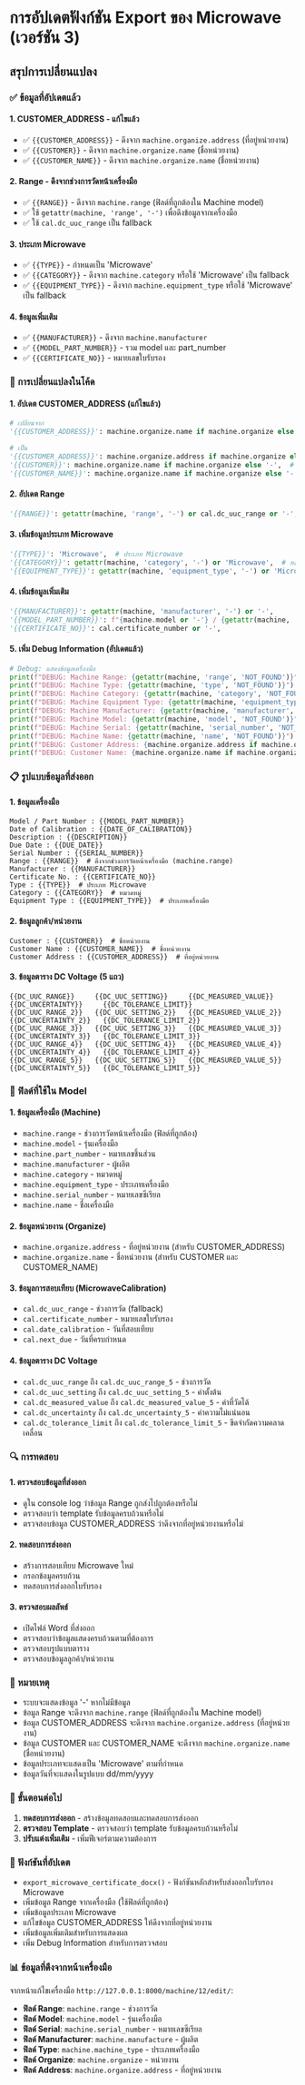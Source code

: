 # การอัปเดตฟังก์ชัน Export ของ Microwave (เวอร์ชัน 3)

## สรุปการเปลี่ยนแปลง

### ✅ ข้อมูลที่อัปเดตแล้ว

#### 1. **CUSTOMER_ADDRESS - แก้ไขแล้ว**
- ✅ `{{CUSTOMER_ADDRESS}}` - ดึงจาก `machine.organize.address` (ที่อยู่หน่วยงาน)
- ✅ `{{CUSTOMER}}` - ดึงจาก `machine.organize.name` (ชื่อหน่วยงาน)
- ✅ `{{CUSTOMER_NAME}}` - ดึงจาก `machine.organize.name` (ชื่อหน่วยงาน)

#### 2. **Range - ดึงจากช่วงการวัดหน้าเครื่องมือ**
- ✅ `{{RANGE}}` - ดึงจาก `machine.range` (ฟิลด์ที่ถูกต้องใน Machine model)
- ✅ ใช้ `getattr(machine, 'range', '-')` เพื่อดึงข้อมูลจากเครื่องมือ
- ✅ ใช้ `cal.dc_uuc_range` เป็น fallback

#### 3. **ประเภท Microwave**
- ✅ `{{TYPE}}` - กำหนดเป็น 'Microwave'
- ✅ `{{CATEGORY}}` - ดึงจาก `machine.category` หรือใช้ 'Microwave' เป็น fallback
- ✅ `{{EQUIPMENT_TYPE}}` - ดึงจาก `machine.equipment_type` หรือใช้ 'Microwave' เป็น fallback

#### 4. **ข้อมูลเพิ่มเติม**
- ✅ `{{MANUFACTURER}}` - ดึงจาก `machine.manufacturer`
- ✅ `{{MODEL_PART_NUMBER}}` - รวม model และ part_number
- ✅ `{{CERTIFICATE_NO}}` - หมายเลขใบรับรอง

### 🔧 การเปลี่ยนแปลงในโค้ด

#### 1. **อัปเดต CUSTOMER_ADDRESS (แก้ไขแล้ว)**
```python
# เปลี่ยนจาก
'{{CUSTOMER_ADDRESS}}': machine.organize.name if machine.organize else '-',

# เป็น
'{{CUSTOMER_ADDRESS}}': machine.organize.address if machine.organize else '-',
'{{CUSTOMER}}': machine.organize.name if machine.organize else '-',  # ชื่อหน่วยงาน
'{{CUSTOMER_NAME}}': machine.organize.name if machine.organize else '-',  # ชื่อหน่วยงาน
```

#### 2. **อัปเดต Range**
```python
'{{RANGE}}': getattr(machine, 'range', '-') or cal.dc_uuc_range or '-',  # ดึงจากช่วงการวัดหน้าเครื่องมือ
```

#### 3. **เพิ่มข้อมูลประเภท Microwave**
```python
'{{TYPE}}': 'Microwave',  # ประเภท Microwave
'{{CATEGORY}}': getattr(machine, 'category', '-') or 'Microwave',  # หมวดหมู่
'{{EQUIPMENT_TYPE}}': getattr(machine, 'equipment_type', '-') or 'Microwave',  # ประเภทเครื่องมือ
```

#### 4. **เพิ่มข้อมูลเพิ่มเติม**
```python
'{{MANUFACTURER}}': getattr(machine, 'manufacturer', '-') or '-',
'{{MODEL_PART_NUMBER}}': f"{machine.model or '-'} / {getattr(machine, 'part_number', '-')}" if getattr(machine, 'part_number', None) else machine.model or '-',
'{{CERTIFICATE_NO}}': cal.certificate_number or '-',
```

#### 5. **เพิ่ม Debug Information (อัปเดตแล้ว)**
```python
# Debug: แสดงข้อมูลเครื่องมือ
print(f"DEBUG: Machine Range: {getattr(machine, 'range', 'NOT_FOUND')}")
print(f"DEBUG: Machine Type: {getattr(machine, 'type', 'NOT_FOUND')}")
print(f"DEBUG: Machine Category: {getattr(machine, 'category', 'NOT_FOUND')}")
print(f"DEBUG: Machine Equipment Type: {getattr(machine, 'equipment_type', 'NOT_FOUND')}")
print(f"DEBUG: Machine Manufacturer: {getattr(machine, 'manufacturer', 'NOT_FOUND')}")
print(f"DEBUG: Machine Model: {getattr(machine, 'model', 'NOT_FOUND')}")
print(f"DEBUG: Machine Serial: {getattr(machine, 'serial_number', 'NOT_FOUND')}")
print(f"DEBUG: Machine Name: {getattr(machine, 'name', 'NOT_FOUND')}")
print(f"DEBUG: Customer Address: {machine.organize.address if machine.organize else 'NOT_FOUND'}")
print(f"DEBUG: Customer Name: {machine.organize.name if machine.organize else 'NOT_FOUND'}")
```

### 📋 รูปแบบข้อมูลที่ส่งออก

#### 1. **ข้อมูลเครื่องมือ**
```
Model / Part Number : {{MODEL_PART_NUMBER}}
Date of Calibration : {{DATE_OF_CALIBRATION}}
Description : {{DESCRIPTION}}
Due Date : {{DUE_DATE}}
Serial Number : {{SERIAL_NUMBER}}
Range : {{RANGE}}  # ดึงจากช่วงการวัดหน้าเครื่องมือ (machine.range)
Manufacturer : {{MANUFACTURER}}
Certificate No. : {{CERTIFICATE_NO}}
Type : {{TYPE}}  # ประเภท Microwave
Category : {{CATEGORY}}  # หมวดหมู่
Equipment Type : {{EQUIPMENT_TYPE}}  # ประเภทเครื่องมือ
```

#### 2. **ข้อมูลลูกค้า/หน่วยงาน**
```
Customer : {{CUSTOMER}}  # ชื่อหน่วยงาน
Customer Name : {{CUSTOMER_NAME}}  # ชื่อหน่วยงาน
Customer Address : {{CUSTOMER_ADDRESS}}  # ที่อยู่หน่วยงาน
```

#### 3. **ข้อมูลตาราง DC Voltage (5 แถว)**
```
{{DC_UUC_RANGE}}     {{DC_UUC_SETTING}}     {{DC_MEASURED_VALUE}}     {{DC_UNCERTAINTY}}     {{DC_TOLERANCE_LIMIT}}
{{DC_UUC_RANGE_2}}   {{DC_UUC_SETTING_2}}   {{DC_MEASURED_VALUE_2}}   {{DC_UNCERTAINTY_2}}   {{DC_TOLERANCE_LIMIT_2}}
{{DC_UUC_RANGE_3}}   {{DC_UUC_SETTING_3}}   {{DC_MEASURED_VALUE_3}}   {{DC_UNCERTAINTY_3}}   {{DC_TOLERANCE_LIMIT_3}}
{{DC_UUC_RANGE_4}}   {{DC_UUC_SETTING_4}}   {{DC_MEASURED_VALUE_4}}   {{DC_UNCERTAINTY_4}}   {{DC_TOLERANCE_LIMIT_4}}
{{DC_UUC_RANGE_5}}   {{DC_UUC_SETTING_5}}   {{DC_MEASURED_VALUE_5}}   {{DC_UNCERTAINTY_5}}   {{DC_TOLERANCE_LIMIT_5}}
```

### 🎯 ฟิลด์ที่ใช้ใน Model

#### 1. **ข้อมูลเครื่องมือ (Machine)**
- `machine.range` - ช่วงการวัดหน้าเครื่องมือ (ฟิลด์ที่ถูกต้อง)
- `machine.model` - รุ่นเครื่องมือ
- `machine.part_number` - หมายเลขชิ้นส่วน
- `machine.manufacturer` - ผู้ผลิต
- `machine.category` - หมวดหมู่
- `machine.equipment_type` - ประเภทเครื่องมือ
- `machine.serial_number` - หมายเลขซีเรียล
- `machine.name` - ชื่อเครื่องมือ

#### 2. **ข้อมูลหน่วยงาน (Organize)**
- `machine.organize.address` - ที่อยู่หน่วยงาน (สำหรับ CUSTOMER_ADDRESS)
- `machine.organize.name` - ชื่อหน่วยงาน (สำหรับ CUSTOMER และ CUSTOMER_NAME)

#### 3. **ข้อมูลการสอบเทียบ (MicrowaveCalibration)**
- `cal.dc_uuc_range` - ช่วงการวัด (fallback)
- `cal.certificate_number` - หมายเลขใบรับรอง
- `cal.date_calibration` - วันที่สอบเทียบ
- `cal.next_due` - วันที่ครบกำหนด

#### 4. **ข้อมูลตาราง DC Voltage**
- `cal.dc_uuc_range` ถึง `cal.dc_uuc_range_5` - ช่วงการวัด
- `cal.dc_uuc_setting` ถึง `cal.dc_uuc_setting_5` - ค่าตั้งต้น
- `cal.dc_measured_value` ถึง `cal.dc_measured_value_5` - ค่าที่วัดได้
- `cal.dc_uncertainty` ถึง `cal.dc_uncertainty_5` - ค่าความไม่แน่นอน
- `cal.dc_tolerance_limit` ถึง `cal.dc_tolerance_limit_5` - ขีดจำกัดความคลาดเคลื่อน

### 🔍 การทดสอบ

#### 1. **ตรวจสอบข้อมูลที่ส่งออก**
- ดูใน console log ว่าข้อมูล Range ถูกส่งไปถูกต้องหรือไม่
- ตรวจสอบว่า template รับข้อมูลครบถ้วนหรือไม่
- ตรวจสอบข้อมูล CUSTOMER_ADDRESS ว่าดึงจากที่อยู่หน่วยงานหรือไม่

#### 2. **ทดสอบการส่งออก**
- สร้างการสอบเทียบ Microwave ใหม่
- กรอกข้อมูลครบถ้วน
- ทดสอบการส่งออกใบรับรอง

#### 3. **ตรวจสอบผลลัพธ์**
- เปิดไฟล์ Word ที่ส่งออก
- ตรวจสอบว่าข้อมูลแสดงครบถ้วนตามที่ต้องการ
- ตรวจสอบรูปแบบตาราง
- ตรวจสอบข้อมูลลูกค้า/หน่วยงาน

### 📝 หมายเหตุ

- ระบบจะแสดงข้อมูล '-' หากไม่มีข้อมูล
- ข้อมูล Range จะดึงจาก `machine.range` (ฟิลด์ที่ถูกต้องใน Machine model)
- ข้อมูล CUSTOMER_ADDRESS จะดึงจาก `machine.organize.address` (ที่อยู่หน่วยงาน)
- ข้อมูล CUSTOMER และ CUSTOMER_NAME จะดึงจาก `machine.organize.name` (ชื่อหน่วยงาน)
- ข้อมูลประเภทจะแสดงเป็น 'Microwave' ตามที่กำหนด
- ข้อมูลวันที่จะแสดงในรูปแบบ dd/mm/yyyy

### 🚀 ขั้นตอนต่อไป

1. **ทดสอบการส่งออก** - สร้างข้อมูลทดสอบและทดสอบการส่งออก
2. **ตรวจสอบ Template** - ตรวจสอบว่า template รับข้อมูลครบถ้วนหรือไม่
3. **ปรับแต่งเพิ่มเติม** - เพิ่มฟีเจอร์ตามความต้องการ

### 🔧 ฟังก์ชันที่อัปเดต

- `export_microwave_certificate_docx()` - ฟังก์ชันหลักสำหรับส่งออกใบรับรอง Microwave
- เพิ่มข้อมูล Range จากเครื่องมือ (ใช้ฟิลด์ที่ถูกต้อง)
- เพิ่มข้อมูลประเภท Microwave
- แก้ไขข้อมูล CUSTOMER_ADDRESS ให้ดึงจากที่อยู่หน่วยงาน
- เพิ่มข้อมูลเพิ่มเติมสำหรับการแสดงผล
- เพิ่ม Debug Information สำหรับการตรวจสอบ

### 📊 ข้อมูลที่ดึงจากหน้าเครื่องมือ

จากหน้าแก้ไขเครื่องมือ `http://127.0.0.1:8000/machine/12/edit/`:
- **ฟิลด์ Range**: `machine.range` - ช่วงการวัด
- **ฟิลด์ Model**: `machine.model` - รุ่นเครื่องมือ
- **ฟิลด์ Serial**: `machine.serial_number` - หมายเลขซีเรียล
- **ฟิลด์ Manufacturer**: `machine.manufacture` - ผู้ผลิต
- **ฟิลด์ Type**: `machine.machine_type` - ประเภทเครื่องมือ
- **ฟิลด์ Organize**: `machine.organize` - หน่วยงาน
- **ฟิลด์ Address**: `machine.organize.address` - ที่อยู่หน่วยงาน
